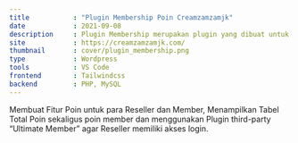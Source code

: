 ```yaml
---
title           : "Plugin Membership Poin Creamzamzamjk"
date            : 2021-09-08
description     : Plugin Membership merupakan plugin yang dibuat untuk reseller dan member creamzamzamjk dalam mengumpulkan poin penjualan.
site            : https://creamzamzamjk.com/
thumbnail       : cover/plugin_membership.png
type			: Wordpress
tools			: VS Code
frontend		: Tailwindcss
backend			: PHP, MySQL
---
```


Membuat Fitur Poin untuk para Reseller dan Member, Menampilkan Tabel Total Poin sekaligus poin member dan menggunakan Plugin third-party “Ultimate Member” agar Reseller memiliki akses login.